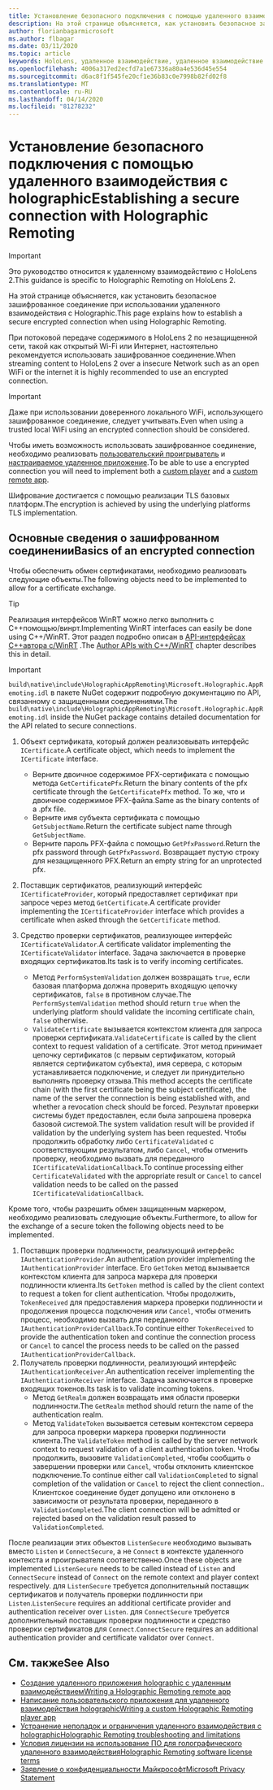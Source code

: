 ```yaml
---
title: Установление безопасного подключения с помощью удаленного взаимодействия с holographic
description: На этой странице объясняется, как установить безопасное зашифрованное соединение при использовании удаленного взаимодействия с Holographic.
author: florianbagarmicrosoft
ms.author: flbagar
ms.date: 03/11/2020
ms.topic: article
keywords: HoloLens, удаленное взаимодействие, удаленное взаимодействие с holographic
ms.openlocfilehash: 4006a317ed2ecfd7a1e67336a80a4e536d45e554
ms.sourcegitcommit: d6ac8f1f545fe20cf1e36b83c0e7998b82fd02f8
ms.translationtype: MT
ms.contentlocale: ru-RU
ms.lasthandoff: 04/14/2020
ms.locfileid: "81278232"
---
```

# <a name="establishing-a-secure-connection-with-holographic-remoting"></a><span data-ttu-id="adf25-104">Установление безопасного подключения с помощью удаленного взаимодействия с holographic</span><span class="sxs-lookup"><span data-stu-id="adf25-104">Establishing a secure connection with Holographic Remoting</span></span>

>[!IMPORTANT]
><span data-ttu-id="adf25-105">Это руководство относится к удаленному взаимодействию с HoloLens 2.</span><span class="sxs-lookup"><span data-stu-id="adf25-105">This guidance is specific to Holographic Remoting on HoloLens 2.</span></span>

<span data-ttu-id="adf25-106">На этой странице объясняется, как установить безопасное зашифрованное соединение при использовании удаленного взаимодействия с Holographic.</span><span class="sxs-lookup"><span data-stu-id="adf25-106">This page explains how to establish a secure encrypted connection when using Holographic Remoting.</span></span>

<span data-ttu-id="adf25-107">При потоковой передаче содержимого в HoloLens 2 по незащищенной сети, такой как открытый Wi-Fi или Интернет, настоятельно рекомендуется использовать зашифрованное соединение.</span><span class="sxs-lookup"><span data-stu-id="adf25-107">When streaming content to HoloLens 2 over a insecure Network such as an open WiFi or the internet it is highly recommended to use an encrypted connection.</span></span>

>[!IMPORTANT]
><span data-ttu-id="adf25-108">Даже при использовании доверенного локального WiFi, использующего зашифрованное соединение, следует учитывать.</span><span class="sxs-lookup"><span data-stu-id="adf25-108">Even when using a trusted local WiFi using an encrypted connection should be considered.</span></span>

<span data-ttu-id="adf25-109">Чтобы иметь возможность использовать зашифрованное соединение, необходимо реализовать [пользовательский проигрыватель](holographic-remoting-create-player.md) и [настраиваемое удаленное приложение](holographic-remoting-create-host.md).</span><span class="sxs-lookup"><span data-stu-id="adf25-109">To be able to use a encrypted connection you will need to implement both a [custom player](holographic-remoting-create-player.md) and a [custom remote app](holographic-remoting-create-host.md).</span></span>

<span data-ttu-id="adf25-110">Шифрование достигается с помощью реализации TLS базовых платформ.</span><span class="sxs-lookup"><span data-stu-id="adf25-110">The encryption is achieved by using the underlying platforms TLS implementation.</span></span>

## <a name="basics-of-an-encrypted-connection"></a><span data-ttu-id="adf25-111">Основные сведения о зашифрованном соединении</span><span class="sxs-lookup"><span data-stu-id="adf25-111">Basics of an encrypted connection</span></span>

<span data-ttu-id="adf25-112">Чтобы обеспечить обмен сертификатами, необходимо реализовать следующие объекты.</span><span class="sxs-lookup"><span data-stu-id="adf25-112">The following objects need to be implemented to allow for a certificate exchange.</span></span>

>[!TIP]
><span data-ttu-id="adf25-113">Реализация интерфейсов WinRT можно легко выполнить с C++помощью/винрт.</span><span class="sxs-lookup"><span data-stu-id="adf25-113">Implementing WinRT interfaces can easily be done using C++/WinRT.</span></span> <span data-ttu-id="adf25-114">Этот раздел подробно описан в [API-интерфейсах C++автора с/WinRT](https://docs.microsoft.com//windows/uwp/cpp-and-winrt-apis/author-apis) .</span><span class="sxs-lookup"><span data-stu-id="adf25-114">The [Author APIs with C++/WinRT](https://docs.microsoft.com//windows/uwp/cpp-and-winrt-apis/author-apis) chapter describes this in detail.</span></span>

>[!IMPORTANT]
><span data-ttu-id="adf25-115">```build\native\include\HolographicAppRemoting\Microsoft.Holographic.AppRemoting.idl``` в пакете NuGet содержит подробную документацию по API, связанному с защищенными соединениями.</span><span class="sxs-lookup"><span data-stu-id="adf25-115">The ```build\native\include\HolographicAppRemoting\Microsoft.Holographic.AppRemoting.idl``` inside the NuGet package contains detailed documentation for the API related to secure connections.</span></span>

1) <span data-ttu-id="adf25-116">Объект сертификата, который должен реализовывать интерфейс ```ICertificate```.</span><span class="sxs-lookup"><span data-stu-id="adf25-116">A certificate object, which needs to implement the ```ICertificate``` interface.</span></span>

    * <span data-ttu-id="adf25-117">Верните двоичное содержимое PFX-сертификата с помощью метода ```GetCertificatePfx```.</span><span class="sxs-lookup"><span data-stu-id="adf25-117">Return the binary contents of the pfx certificate through the ```GetCertificatePfx``` method.</span></span> <span data-ttu-id="adf25-118">То же, что и двоичное содержимое PFX-файла.</span><span class="sxs-lookup"><span data-stu-id="adf25-118">Same as the binary contents of a .pfx file.</span></span>
    * <span data-ttu-id="adf25-119">Верните имя субъекта сертификата с помощью ```GetSubjectName```.</span><span class="sxs-lookup"><span data-stu-id="adf25-119">Return the certificate subject name through ```GetSubjectName```.</span></span>
    * <span data-ttu-id="adf25-120">Верните пароль PFX-файла с помощью ```GetPfxPassword```.</span><span class="sxs-lookup"><span data-stu-id="adf25-120">Return the pfx password through ```GetPfxPassword```.</span></span> <span data-ttu-id="adf25-121">Возвращает пустую строку для незащищенного PFX.</span><span class="sxs-lookup"><span data-stu-id="adf25-121">Return an empty string for an unprotected pfx.</span></span>

2) <span data-ttu-id="adf25-122">Поставщик сертификатов, реализующий интерфейс ```ICertificateProvider```, который предоставляет сертификат при запросе через метод ```GetCertificate```.</span><span class="sxs-lookup"><span data-stu-id="adf25-122">A certificate provider implementing the ```ICertificateProvider``` interface which provides a certificate when asked through the ```GetCertificate``` method.</span></span>

3) <span data-ttu-id="adf25-123">Средство проверки сертификатов, реализующее интерфейс ```ICertificateValidator```.</span><span class="sxs-lookup"><span data-stu-id="adf25-123">A certificate validator implementing the ```ICertificateValidator``` interface.</span></span> <span data-ttu-id="adf25-124">Задача заключается в проверке входящих сертификатов.</span><span class="sxs-lookup"><span data-stu-id="adf25-124">Its task is to verify incoming certificates.</span></span>
    * <span data-ttu-id="adf25-125">Метод ```PerformSystemValidation``` должен возвращать ```true```, если базовая платформа должна проверить входящую цепочку сертификатов, ```false``` в противном случае.</span><span class="sxs-lookup"><span data-stu-id="adf25-125">The ```PerformSystemValidation``` method should return ```true``` when the underlying platform should validate the incoming certificate chain, ```false``` otherwise.</span></span>
    * <span data-ttu-id="adf25-126">```ValidateCertificate``` вызывается контекстом клиента для запроса проверки сертификата.</span><span class="sxs-lookup"><span data-stu-id="adf25-126">```ValidateCertificate``` is called by the client context to request validation of a certificate.</span></span> <span data-ttu-id="adf25-127">Этот метод принимает цепочку сертификатов (с первым сертификатом, который является сертификатом субъекта), имя сервера, с которым устанавливается подключение, и следует ли принудительно выполнять проверку отзыва.</span><span class="sxs-lookup"><span data-stu-id="adf25-127">This method accepts the certificate chain (with the first certificate being the subject certificate), the name of the server the connection is being established with, and whether a revocation check should be forced.</span></span> <span data-ttu-id="adf25-128">Результат проверки системы будет предоставлен, если была запрошена проверка базовой системой.</span><span class="sxs-lookup"><span data-stu-id="adf25-128">The system validation result will be provided if validation by the underlying system has been requested.</span></span> <span data-ttu-id="adf25-129">Чтобы продолжить обработку либо ```CertificateValidated``` с соответствующим результатом, либо ```Cancel```, чтобы отменить проверку, необходимо вызвать для переданного ```ICertificateValidationCallback```.</span><span class="sxs-lookup"><span data-stu-id="adf25-129">To continue processing either ```CertificateValidated``` with the appropriate result or ```Cancel``` to cancel validation needs to be called on the passed ```ICertificateValidationCallback```.</span></span>

<span data-ttu-id="adf25-130">Кроме того, чтобы разрешить обмен защищенным маркером, необходимо реализовать следующие объекты.</span><span class="sxs-lookup"><span data-stu-id="adf25-130">Furthermore, to allow for the exchange of a secure token the following objects need to be implemented.</span></span>

1) <span data-ttu-id="adf25-131">Поставщик проверки подлинности, реализующий интерфейс ```IAuthenticationProvider```.</span><span class="sxs-lookup"><span data-stu-id="adf25-131">An authentication provider implementing the ```IAuthenticationProvider``` interface.</span></span> <span data-ttu-id="adf25-132">Его ```GetToken``` метод вызывается контекстом клиента для запроса маркера для проверки подлинности клиента.</span><span class="sxs-lookup"><span data-stu-id="adf25-132">Its ```GetToken``` method is called by the client context to request a token for client authentication.</span></span> <span data-ttu-id="adf25-133">Чтобы продолжить, ```TokenReceived``` для предоставления маркера проверки подлинности и продолжения процесса подключения или ```Cancel```, чтобы отменить процесс, необходимо вызвать для переданного ```IAuthenticationProviderCallback```.</span><span class="sxs-lookup"><span data-stu-id="adf25-133">To continue either ```TokenReceived``` to provide the authentication token and continue the connection process or ```Cancel``` to cancel the process needs to be called on the passed ```IAuthenticationProviderCallback```.</span></span>
2) <span data-ttu-id="adf25-134">Получатель проверки подлинности, реализующий интерфейс ```IAuthenticationReceiver```.</span><span class="sxs-lookup"><span data-stu-id="adf25-134">An authentication receiver implementing the ```IAuthenticationReceiver``` interface.</span></span> <span data-ttu-id="adf25-135">Задача заключается в проверке входящих токенов.</span><span class="sxs-lookup"><span data-stu-id="adf25-135">Its task is to validate incoming tokens.</span></span>
    * <span data-ttu-id="adf25-136">Метод ```GetRealm``` должен возвращать имя области проверки подлинности.</span><span class="sxs-lookup"><span data-stu-id="adf25-136">The ```GetRealm``` method should return the name of the authentication realm.</span></span>
    * <span data-ttu-id="adf25-137">Метод ```ValidateToken``` вызывается сетевым контекстом сервера для запроса проверки маркера проверки подлинности клиента.</span><span class="sxs-lookup"><span data-stu-id="adf25-137">The ```ValidateToken``` method is called by the server network context to request validation of a client authentication token.</span></span> <span data-ttu-id="adf25-138">Чтобы продолжить, вызовите ```ValidationCompleted```, чтобы сообщить о завершении проверки или ```Cancel```, чтобы отклонить клиентское подключение.</span><span class="sxs-lookup"><span data-stu-id="adf25-138">To continue either call ```ValidationCompleted``` to signal completion of the validation or ```Cancel``` to reject the client connection..</span></span> <span data-ttu-id="adf25-139">Клиентское соединение будет допущено или отклонено в зависимости от результата проверки, переданного в ```ValidationCompleted```.</span><span class="sxs-lookup"><span data-stu-id="adf25-139">The client connection will be admitted or rejected based on the validation result passed to ```ValidationCompleted```.</span></span> 

<span data-ttu-id="adf25-140">После реализации этих объектов ```ListenSecure``` необходимо вызывать вместо ```Listen``` и ```ConnectSecure```, а не ```Connect``` в контексте удаленного контекста и проигрывателя соответственно.</span><span class="sxs-lookup"><span data-stu-id="adf25-140">Once these objects are implemented ```ListenSecure``` needs to be called instead of ```Listen``` and ```ConnectSecure``` instead of ```Connect``` on the remote context and player context respectively.</span></span> <span data-ttu-id="adf25-141">для ```ListenSecure``` требуется дополнительный поставщик сертификатов и получатель проверки подлинности при ```Listen```.</span><span class="sxs-lookup"><span data-stu-id="adf25-141">```ListenSecure``` requires an additional certificate provider and authentication receiver over ```Listen```.</span></span> <span data-ttu-id="adf25-142">для ```ConnectSecure``` требуется дополнительный поставщик проверки подлинности и средство проверки сертификатов для ```Connect```.</span><span class="sxs-lookup"><span data-stu-id="adf25-142">```ConnectSecure``` requires an additional authentication provider and certificate validator over ```Connect```.</span></span>

## <a name="see-also"></a><span data-ttu-id="adf25-143">См. также</span><span class="sxs-lookup"><span data-stu-id="adf25-143">See Also</span></span>
* [<span data-ttu-id="adf25-144">Создание удаленного приложения holographic с удаленным взаимодействием</span><span class="sxs-lookup"><span data-stu-id="adf25-144">Writing a Holographic Remoting remote app</span></span>](holographic-remoting-create-host.md)
* [<span data-ttu-id="adf25-145">Написание пользовательского приложения для удаленного взаимодействия holographic</span><span class="sxs-lookup"><span data-stu-id="adf25-145">Writing a custom Holographic Remoting player app</span></span>](holographic-remoting-create-player.md)
* [<span data-ttu-id="adf25-146">Устранение неполадок и ограничения удаленного взаимодействия с holographic</span><span class="sxs-lookup"><span data-stu-id="adf25-146">Holographic Remoting troubleshooting and limitations</span></span>](holographic-remoting-troubleshooting.md)
* [<span data-ttu-id="adf25-147">Условия лицензии на использование ПО для голографического удаленного взаимодействия</span><span class="sxs-lookup"><span data-stu-id="adf25-147">Holographic Remoting software license terms</span></span>](https://docs.microsoft.com//legal/mixed-reality/microsoft-holographic-remoting-software-license-terms)
* [<span data-ttu-id="adf25-148">Заявление о конфиденциальности Майкрософт</span><span class="sxs-lookup"><span data-stu-id="adf25-148">Microsoft Privacy Statement</span></span>](https://go.microsoft.com/fwlink/?LinkId=521839)
